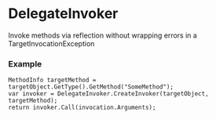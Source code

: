 DelegateInvoker
===============

Invoke methods via reflection without wrapping errors in a TargetInvocationException

### Example

    MethodInfo targetMethod = targetObject.GetType().GetMethod("SomeMethod");
    var invoker = DelegateInvoker.CreateInvoker(targetObject, targetMethod);
    return invoker.Call(invocation.Arguments);
